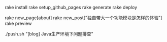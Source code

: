 rake install
rake setup_github_pages 
rake generate
rake deploy

rake new_page[about]
rake new_post["独自带大一个功能模块是怎样的体验"]
rake preview

./push.sh "[blog] Java生产环境下问题排查"
